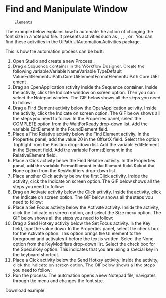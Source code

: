 ﻿# Find and Manipulate Window
        Elements

The example below explains how to automate the action of changing the font size in a
            notepad file. It presents activities such as , , , , or . You can find these
            activities in the UiPath.UIAutomation.Activities package.

This is how the automation process can be built:

1. Open Studio and create a new Process .
2. Drag a Sequence container
                    in the Workflow Designer. Create the following
                            variable:Variable NameVariable TypeDefault ValueEditElementUiPath.Core.UiElementFormatElementUiPath.Core.UiElement
3. Drag an OpenApplication
                    activity inside the Sequence container. Inside the activity, click
                            the Indicate window on screen option. Then you can select the
                                Notepad window. The GIF below shows all the steps you need to
                            follow:
4. Drag a Find Element
                    activity below the OpenApplication activity. Inside the activity, click
                        the Indicate on screen option. The GIF below shows all the steps you
                        need to follow: In the Properties
                        panel, select the COMPLETE option from the WaitForReady
                        drop-down list. Add the variable
                            EditElement in the FoundElement field.
5. Place a Find Relative
                    activity below the Find Element activity. In the Properties
                        panel, add the value 20 in the OffsetX field. Select the option
                            TopRight from the Position drop-down list. Add the variable
                            EditElement in the Element field. Add the variable
                            FormatElement in the RelativeElement field.
6. Place a Click activity
                    below the Find Relative activity. In the Properties
                        panel, add the variable FormatElement in the Element
                        field. Select the None option
                        from the KeyModifiers drop-down list.
7. Place another Click
                    activity below the first Click activity. Inside the activity, click
                        the Indicate on screen option. The GIF below shows all the steps you
                        need to follow:
8. Drag an Activate activity
                    below the Click activity. Inside the activity, click
                        the Indicate on screen option. The GIF below shows all the steps you
                        need to follow:
9. Place a Set Focus activity
                    below the Activate activity. Inside the activity, click
                        the Indicate on screen option, and select the Size menu
                        option. The GIF below shows all the steps you need to follow:
10. Drag a Send Hotkey activity
                    below the Set Focus activity. In the Key
                        field, type the value down. In the Properties
                        panel, select the check box for the Activate option. This option
                        brings the UI element to the foreground and activates it before the text is
                        written. Select the None option
                        from the KeyModifiers drop-down list. Select the check box for the
                            SpecialKey option. This indicates that you are using a special
                        key in the keyboard shortcut.
11. Place a Click activity
                    below the Send Hotkey activity. Inside the activity, click
                        the Indicate on screen option. The GIF below shows all the steps you
                        need to follow:
12. Run the process. The automation opens
                a new Notepad file, navigates through the menu and changes the font size.

Download example
